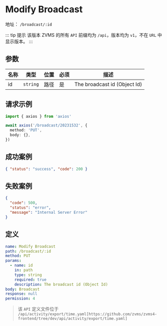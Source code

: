 # Modify Broadcast<Badge type="warning" text="PUT" />

地址： `/broadcast/:id`

::: tip 提示
该版本 ZVMS 的所有 `API` 前缀均为 `/api`，版本均为 `v1`，不在 `URL` 中显示版本。
:::

## 参数

| 名称 | 类型     | 位置 | 必须 | 描述                         |
| ---- | -------- | ---- | ---- | ---------------------------- |
| id   | `string` | 路径 | 是   | The broadcast id (Object Id) |

## 请求示例

```typescript
import { axios } from 'axios'

await axios('/broadcast/20231532', {
  method: 'PUT',
  body: {},
})
```

## 成功案例

```json
{ "status": "success", "code": 200 }
```

## 失败案例

```json
{
  "code": 500,
  "status": "error",
  "message": "Internal Server Error"
}
```

## 定义

```yaml
name: Modify Broadcast
path: /broadcast/:id
method: PUT
params:
  - name: id
    in: path
    type: string
    required: true
    description: The broadcast id (Object Id)
body: Broadcast
response: null
permission: 4
```

> 该 `API` 定义文件位于 `/api/activity/export/time.yaml[https://github.com/zvms/zvms4-frontend/tree/dev/api/activity/export/time.yaml]`
